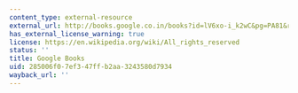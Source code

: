 ```yaml
---
content_type: external-resource
external_url: http://books.google.co.in/books?id=lV6xo-i_k2wC&pg=PA81&redir_esc=y#v=onepage&q&f=false
has_external_license_warning: true
license: https://en.wikipedia.org/wiki/All_rights_reserved
status: ''
title: Google Books
uid: 285006f0-7ef3-47ff-b2aa-3243580d7934
wayback_url: ''
---
```

